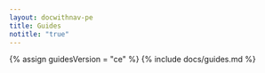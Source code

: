 ```yaml
---
layout: docwithnav-pe
title: Guides
notitle: "true"
---
```


{% assign guidesVersion = "ce" %}
{% include docs/guides.md %}
